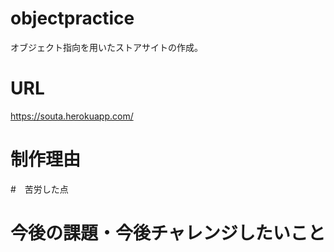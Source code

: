 # objectpractice
オブジェクト指向を用いたストアサイトの作成。


# URL
https://souta.herokuapp.com/

# 制作理由

#　苦労した点

# 今後の課題・今後チャレンジしたいこと
